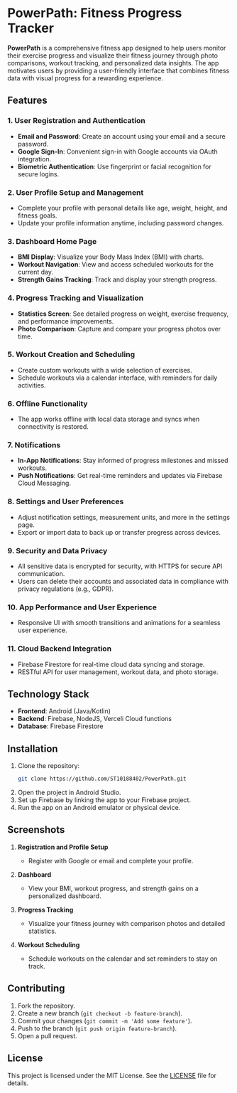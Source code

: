 
# PowerPath: Fitness Progress Tracker

**PowerPath** is a comprehensive fitness app designed to help users monitor their exercise progress and visualize their fitness journey through photo comparisons, workout tracking, and personalized data insights. The app motivates users by providing a user-friendly interface that combines fitness data with visual progress for a rewarding experience.

## Features

### 1. User Registration and Authentication
- **Email and Password**: Create an account using your email and a secure password.
- **Google Sign-In**: Convenient sign-in with Google accounts via OAuth integration.
- **Biometric Authentication**: Use fingerprint or facial recognition for secure logins.

### 2. User Profile Setup and Management
- Complete your profile with personal details like age, weight, height, and fitness goals.
- Update your profile information anytime, including password changes.

### 3. Dashboard Home Page
- **BMI Display**: Visualize your Body Mass Index (BMI) with charts.
- **Workout Navigation**: View and access scheduled workouts for the current day.
- **Strength Gains Tracking**: Track and display your strength progress.

### 4. Progress Tracking and Visualization
- **Statistics Screen**: See detailed progress on weight, exercise frequency, and performance improvements.
- **Photo Comparison**: Capture and compare your progress photos over time.

### 5. Workout Creation and Scheduling
- Create custom workouts with a wide selection of exercises.
- Schedule workouts via a calendar interface, with reminders for daily activities.

### 6. Offline Functionality
- The app works offline with local data storage and syncs when connectivity is restored.

### 7. Notifications
- **In-App Notifications**: Stay informed of progress milestones and missed workouts.
- **Push Notifications**: Get real-time reminders and updates via Firebase Cloud Messaging.

### 8. Settings and User Preferences
- Adjust notification settings, measurement units, and more in the settings page.
- Export or import data to back up or transfer progress across devices.

### 9. Security and Data Privacy
- All sensitive data is encrypted for security, with HTTPS for secure API communication.
- Users can delete their accounts and associated data in compliance with privacy regulations (e.g., GDPR).

### 10. App Performance and User Experience
- Responsive UI with smooth transitions and animations for a seamless user experience.

### 11. Cloud Backend Integration
- Firebase Firestore for real-time cloud data syncing and storage.
- RESTful API for user management, workout data, and photo storage.

## Technology Stack
- **Frontend**: Android (Java/Kotlin)
- **Backend**: Firebase, NodeJS, Verceli Cloud functions
- **Database**: Firebase Firestore

## Installation
1. Clone the repository:
   ```bash
   git clone https://github.com/ST10188402/PowerPath.git
   ```
2. Open the project in Android Studio.
3. Set up Firebase by linking the app to your Firebase project.
4. Run the app on an Android emulator or physical device.

## Screenshots
1. **Registration and Profile Setup**
   - Register with Google or email and complete your profile.
   
2. **Dashboard**
   - View your BMI, workout progress, and strength gains on a personalized dashboard.

3. **Progress Tracking**
   - Visualize your fitness journey with comparison photos and detailed statistics.

4. **Workout Scheduling**
   - Schedule workouts on the calendar and set reminders to stay on track.

## Contributing
1. Fork the repository.
2. Create a new branch (`git checkout -b feature-branch`).
3. Commit your changes (`git commit -m 'Add some feature'`).
4. Push to the branch (`git push origin feature-branch`).
5. Open a pull request.

## License
This project is licensed under the MIT License. See the [LICENSE](LICENSE) file for details.

